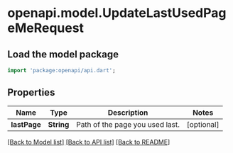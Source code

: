 # openapi.model.UpdateLastUsedPageMeRequest

## Load the model package
```dart
import 'package:openapi/api.dart';
```

## Properties
Name | Type | Description | Notes
------------ | ------------- | ------------- | -------------
**lastPage** | **String** | Path of the page you used last. | [optional] 

[[Back to Model list]](../README.md#documentation-for-models) [[Back to API list]](../README.md#documentation-for-api-endpoints) [[Back to README]](../README.md)


